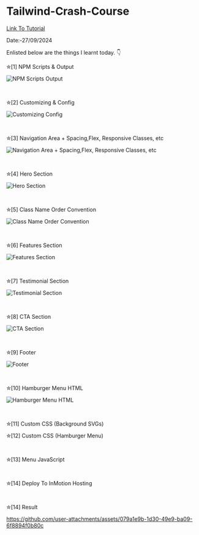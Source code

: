# Tailwind-Crash-Course


<a href = "https://www.youtube.com/watch?v=dFgzHOX84xQ"> Link To Tutorial </a>
<br>

Date:-27/09/2024 
<br>

Enlisted below are the things I learnt today. 👇
<br>



✮[1] NPM Scripts & Output


![NPM Scripts   Output](https://github.com/user-attachments/assets/e8b1f5f6-7d70-4ab1-82f6-d7c684a8fac0)



<br>


✮[2] Customizing & Config

![Customizing   Config](https://github.com/user-attachments/assets/6c31409e-8561-41e9-8532-756b0cb12288)


<br>



✮[3] Navigation Area + Spacing,Flex, Responsive Classes, etc

![Navigation Area + Spacing,Flex, Responsive Classes, etc](https://github.com/user-attachments/assets/9abed386-a5c7-40e0-b52c-700fc0850c9a)


<br>


✮[4] Hero Section


![Hero Section](https://github.com/user-attachments/assets/c53d3459-a334-44c3-8563-120d8587e77d)



<br>


✮[5] Class Name Order Convention

![Class Name Order Convention](https://github.com/user-attachments/assets/0a96c854-7c3d-4de4-9a85-2b2f5bd1d7c0)


<br>


✮[6] Features Section


![Features Section](https://github.com/user-attachments/assets/0005e738-f261-4997-aa8f-0ca501d910b3)



<br>


✮[7] Testimonial Section

![Testimonial Section](https://github.com/user-attachments/assets/9a9144c4-c7b1-4764-b82d-d064801bb4a8)


<br>


✮[8] CTA Section

![CTA Section](https://github.com/user-attachments/assets/7f1bf2c1-396b-4195-b5b7-8caae0e77796)


<br>


✮[9] Footer

![Footer](https://github.com/user-attachments/assets/bd67f9cf-ea18-4f3d-b614-8e8c709cad59)


<br>


✮[10] Hamburger Menu HTML

![Hamburger Menu HTML](https://github.com/user-attachments/assets/f8ff5d7d-d858-4fd1-8b08-315fcd701790)


<br>


✮[11] Custom CSS (Background SVGs)


✮[12] Custom CSS (Hamburger Menu)

<br>


✮[13] Menu JavaScript

<br>


✮[14] Deploy To InMotion Hosting

<br>

✮[14] Result 


https://github.com/user-attachments/assets/079a1e9b-1d30-49e9-ba09-6f8894f0b80c


